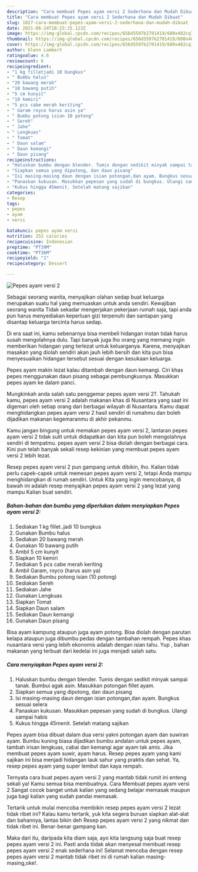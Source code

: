 ```yaml
---
description: "Cara membuat Pepes ayam versi 2 Sederhana dan Mudah Dibuat"
title: "Cara membuat Pepes ayam versi 2 Sederhana dan Mudah Dibuat"
slug: 1027-cara-membuat-pepes-ayam-versi-2-sederhana-dan-mudah-dibuat
date: 2021-06-24T18:23:25.123Z
image: https://img-global.cpcdn.com/recipes/656d5597b2701419/680x482cq70/pepes-ayam-versi-2-foto-resep-utama.jpg
thumbnail: https://img-global.cpcdn.com/recipes/656d5597b2701419/680x482cq70/pepes-ayam-versi-2-foto-resep-utama.jpg
cover: https://img-global.cpcdn.com/recipes/656d5597b2701419/680x482cq70/pepes-ayam-versi-2-foto-resep-utama.jpg
author: Glenn Lambert
ratingvalue: 4.6
reviewcount: 6
recipeingredient:
- "1 kg filletjadi 10 bungkus"
- " Bumbu halus"
- "20 bawang merah"
- "10 bawang putih"
- "5 cm kunyit"
- "10 kemiri"
- "5 pcs cabe merah keriting"
- " Garam royco harus asin ya"
- " Bumbu potong isian 10 potong"
- " Sereh"
- " Jahe"
- " Lengkuas"
- " Tomat"
- " Daun salam"
- " Daun kemangi"
- " Daun pisang"
recipeinstructions:
- "Haluskan bumbu dengan blender. Tumis dengan sedikit minyak sampai tanak. Bumbui agak asin. Masukkan potongan fillet ayam."
- "Siapkan semua yang dipotong, dan daun pisang"
- "Isi masing-masing daun dengan isian potongan,dan ayam. Bungkus sesuai selera"
- "Panaskan kukusan. Masukkan pepesan yang sudah di bungkus. Ulangi sampai habis"
- "Kukus hingga 45menit. Setelah matang sajikan"
categories:
- Resep
tags:
- pepes
- ayam
- versi

katakunci: pepes ayam versi 
nutrition: 252 calories
recipecuisine: Indonesian
preptime: "PT39M"
cooktime: "PT36M"
recipeyield: "1"
recipecategory: Dessert

---
```



![Pepes ayam versi 2](https://img-global.cpcdn.com/recipes/656d5597b2701419/680x482cq70/pepes-ayam-versi-2-foto-resep-utama.jpg)

Sebagai seorang wanita, menyajikan olahan sedap buat keluarga merupakan suatu hal yang memuaskan untuk anda sendiri. Kewajiban seorang  wanita Tidak sekadar mengerjakan pekerjaan rumah saja, tapi anda pun harus menyediakan keperluan gizi terpenuhi dan santapan yang disantap keluarga tercinta harus sedap.

Di era  saat ini, kamu sebenarnya bisa membeli hidangan instan tidak harus susah mengolahnya dulu. Tapi banyak juga lho orang yang memang ingin memberikan hidangan yang terlezat untuk keluarganya. Karena, menyajikan masakan yang diolah sendiri akan jauh lebih bersih dan kita pun bisa menyesuaikan hidangan tersebut sesuai dengan kesukaan keluarga. 

Pepes ayam makin lezat kalau ditambah dengan daun kemangi. Ciri khas pepes menggunakan daun pisang sebagai pembungkusnya. Masukkan pepes ayam ke dalam panci.

Mungkinkah anda salah satu penggemar pepes ayam versi 2?. Tahukah kamu, pepes ayam versi 2 adalah makanan khas di Nusantara yang saat ini digemari oleh setiap orang dari berbagai wilayah di Nusantara. Kamu dapat menghidangkan pepes ayam versi 2 hasil sendiri di rumahmu dan boleh dijadikan makanan kegemaranmu di akhir pekanmu.

Kamu jangan bingung untuk memakan pepes ayam versi 2, lantaran pepes ayam versi 2 tidak sulit untuk didapatkan dan kita pun boleh mengolahnya sendiri di tempatmu. pepes ayam versi 2 bisa diolah dengan berbagai cara. Kini pun telah banyak sekali resep kekinian yang membuat pepes ayam versi 2 lebih lezat.

Resep pepes ayam versi 2 pun gampang untuk dibikin, lho. Kalian tidak perlu capek-capek untuk memesan pepes ayam versi 2, tetapi Anda mampu menghidangkan di rumah sendiri. Untuk Kita yang ingin mencobanya, di bawah ini adalah resep menyajikan pepes ayam versi 2 yang lezat yang mampu Kalian buat sendiri.

<!--inarticleads1-->

##### Bahan-bahan dan bumbu yang diperlukan dalam menyiapkan Pepes ayam versi 2:

1. Sediakan 1 kg fillet..jadi 10 bungkus
1. Gunakan  Bumbu halus
1. Sediakan 20 bawang merah
1. Gunakan 10 bawang putih
1. Ambil 5 cm kunyit
1. Siapkan 10 kemiri
1. Sediakan 5 pcs cabe merah keriting
1. Ambil  Garam, royco (harus asin ya)
1. Sediakan  Bumbu potong isian (10 potong)
1. Sediakan  Sereh
1. Sediakan  Jahe
1. Gunakan  Lengkuas
1. Siapkan  Tomat
1. Siapkan  Daun salam
1. Sediakan  Daun kemangi
1. Gunakan  Daun pisang


Bisa ayam kampung ataupun juga ayam potong. Bisa diolah dengan parutan kelapa ataupun juga dibumbu pedas dengan tambahan rempah. Pepes khas nusantara versi yang lebih ekonomis adalah dengan isian tahu. Yup , bahan makanan yang terbuat dari kedelai ini juga menjadi salah satu. 

<!--inarticleads2-->

##### Cara menyiapkan Pepes ayam versi 2:

1. Haluskan bumbu dengan blender. Tumis dengan sedikit minyak sampai tanak. Bumbui agak asin. Masukkan potongan fillet ayam.
1. Siapkan semua yang dipotong, dan daun pisang
1. Isi masing-masing daun dengan isian potongan,dan ayam. Bungkus sesuai selera
1. Panaskan kukusan. Masukkan pepesan yang sudah di bungkus. Ulangi sampai habis
1. Kukus hingga 45menit. Setelah matang sajikan


Pepes ayam bisa dibuat dalam dua versi yakni potongan ayam dan suwiran ayam. Bumbu kuning biasa dijadikan bumbu andalan untuk pepes ayam, tambah irisan lengkuas, cabai dan kemangi agar ayam tak amis. Jika membuat pepes ayam suwir, ayam harus. Resep pepes ayam yang kami sajikan ini bisa menjadi hidangan lauk sahur yang praktis dan sehat. Ya, resep pepes ayam yang super lembut dan kaya rempah. 

Ternyata cara buat pepes ayam versi 2 yang mantab tidak rumit ini enteng sekali ya! Kamu semua bisa membuatnya. Cara Membuat pepes ayam versi 2 Sangat cocok banget untuk kalian yang sedang belajar memasak maupun juga bagi kalian yang sudah pandai memasak.

Tertarik untuk mulai mencoba membikin resep pepes ayam versi 2 lezat tidak ribet ini? Kalau kamu tertarik, yuk kita segera buruan siapkan alat-alat dan bahannya, lantas bikin deh Resep pepes ayam versi 2 yang nikmat dan tidak ribet ini. Benar-benar gampang kan. 

Maka dari itu, daripada kita diam saja, ayo kita langsung saja buat resep pepes ayam versi 2 ini. Pasti anda tiidak akan menyesal membuat resep pepes ayam versi 2 enak sederhana ini! Selamat mencoba dengan resep pepes ayam versi 2 mantab tidak ribet ini di rumah kalian masing-masing,oke!.

